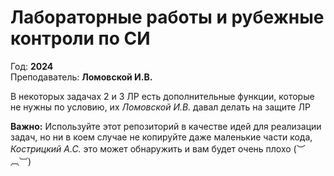 #  Лабораторные работы и рубежные контроли по СИ 
Год: **2024**<br>
Преподаватель: **Ломовской И.В.**

В некоторых задачах 2 и 3 ЛР есть дополнительные функции, которые не нужны по условию, их *Ломовской И.В.* давал делать на защите ЛР<br>

**Важно:** Используйте этот репозиторий в качестве идей для реализации задач, но ни в коем случае не копируйте даже маленькие части кода, *Кострицкий А.С.* это может обнаружить и вам будет очень плохо  (︶︹︺)